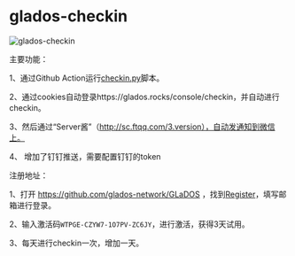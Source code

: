 # glados-checkin
![glados-checkin](https://github.com/hbstarjason/glados-checkin/workflows/glados-checkin/badge.svg)

主要功能：

1、通过Github Action运行[checkin.py](https://github.com/hbstarjason/glados-checkin/blob/master/checkin.py)脚本。

2、通过cookies自动登录https://glados.rocks/console/checkin，并自动进行checkin。

3、然后通过“Server酱”（http://sc.ftqq.com/3.version），自动发通知到微信上。

4、 增加了钉钉推送，需要配置钉钉的token



注册地址：

1、打开 https://github.com/glados-network/GLaDOS ，找到[Register](https://glados.rocks/)，填写邮箱进行登录。

2、输入激活码`WTPGE-CZYW7-1O7PV-ZC6JY`，进行激活，获得3天试用。

3、每天进行checkin一次，增加一天。
